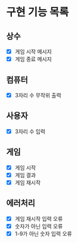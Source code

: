 # 구현 기능 목록

## 상수
- [x] 게임 시작 메시지
- [x] 게임 종료 메시지

## 컴퓨터
- [x] 3자리 수 무작위 출력

## 사용자
- [x] 3자리 수 입력

## 게임
- [x] 게임 시작
- [x] 게임 결과
- [x] 게임 재시작

## 에러처리
- [x] 게임 재시작 입력 오류
- [x] 숫자가 아닌 입력 오류
- [x] 1-9가 아닌 숫자 입력 오류